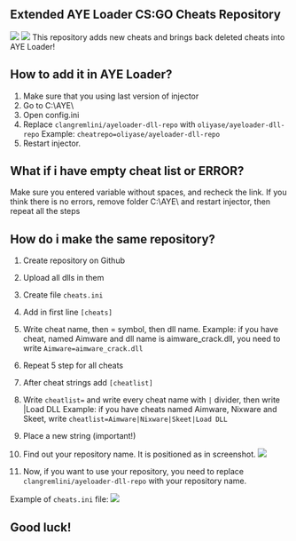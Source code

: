 ## Extended AYE Loader CS:GO Cheats Repository
![](https://img.shields.io/badge/support-t.me/ayeahkloader-brightgreen) ![](https://img.shields.io/badge/author-t.me/zrn1x-critical)
This repository adds new cheats and brings back deleted cheats into AYE Loader!
## How to add it in AYE Loader?

 1. Make sure that you using last version of injector
 2. Go to C:\AYE\
 3. Open config.ini
 4. Replace `clangremlini/ayeloader-dll-repo` with `oliyase/ayeloader-dll-repo`
 Example: `cheatrepo=oliyase/ayeloader-dll-repo`
 6. Restart injector.

## What if i have empty cheat list or ERROR?
Make sure you entered variable without spaces, and recheck the link.
If you think there is no errors, remove folder C:\AYE\ and restart injector, then repeat all the steps

## How do i make the same repository?

 1. Create repository on Github
 2. Upload all dlls in them
 3. Create file `cheats.ini`
 4. Add in first line `[cheats]`
 5. Write cheat name, then = symbol, then dll name.
 Example: if you have cheat, named Aimware and dll name is aimware_crack.dll, you need to write `Aimware=aimware_crack.dll`
 6. Repeat 5 step for all cheats
 7. After cheat strings add `[cheatlist]`
 8. Write `cheatlist=` and write every cheat name with `|` divider, then write |Load DLL
 Example: if you have cheats named Aimware, Nixware and Skeet, write `cheatlist=Aimware|Nixware|Skeet|Load DLL`
 9. Place a new string (important!)
 10. Find out your repository name. It is positioned as in screenshot.
 ![](https://i.imgur.com/KH6sKqa.png)
 
 11. Now, if you want to use your repository, you need to replace `clangremlini/ayeloader-dll-repo` with your repository name.

Example of `cheats.ini` file:
  ![](https://i.imgur.com/RSJBiOG.png)



## Good luck!
